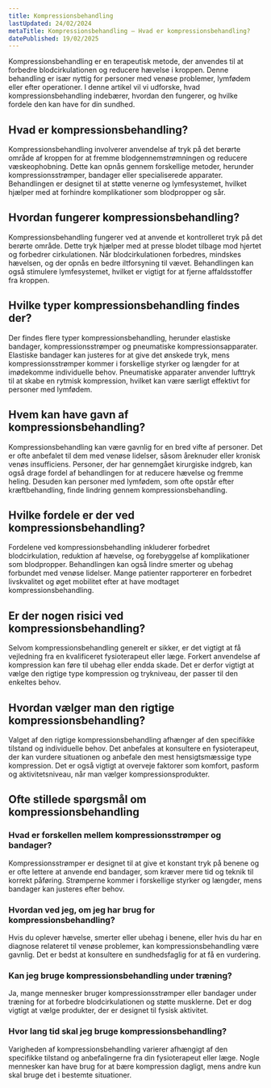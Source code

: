 ```yaml
---
title: Kompressionsbehandling
lastUpdated: 24/02/2024
metaTitle: Kompressionsbehandling – Hvad er kompressionsbehandling?
datePublished: 19/02/2025
---
```


Kompressionsbehandling er en terapeutisk metode, der anvendes til at forbedre blodcirkulationen og reducere hævelse i kroppen. Denne behandling er især nyttig for personer med venøse problemer, lymfødem eller efter operationer. I denne artikel vil vi udforske, hvad kompressionsbehandling indebærer, hvordan den fungerer, og hvilke fordele den kan have for din sundhed.

## Hvad er kompressionsbehandling?

Kompressionsbehandling involverer anvendelse af tryk på det berørte område af kroppen for at fremme blodgennemstrømningen og reducere væskeophobning. Dette kan opnås gennem forskellige metoder, herunder kompressionsstrømper, bandager eller specialiserede apparater. Behandlingen er designet til at støtte venerne og lymfesystemet, hvilket hjælper med at forhindre komplikationer som blodpropper og sår.

## Hvordan fungerer kompressionsbehandling?

Kompressionsbehandling fungerer ved at anvende et kontrolleret tryk på det berørte område. Dette tryk hjælper med at presse blodet tilbage mod hjertet og forbedrer cirkulationen. Når blodcirkulationen forbedres, mindskes hævelsen, og der opnås en bedre iltforsyning til vævet. Behandlingen kan også stimulere lymfesystemet, hvilket er vigtigt for at fjerne affaldsstoffer fra kroppen.

## Hvilke typer kompressionsbehandling findes der?

Der findes flere typer kompressionsbehandling, herunder elastiske bandager, kompressionsstrømper og pneumatiske kompressionsapparater. Elastiske bandager kan justeres for at give det ønskede tryk, mens kompressionsstrømper kommer i forskellige styrker og længder for at imødekomme individuelle behov. Pneumatiske apparater anvender lufttryk til at skabe en rytmisk kompression, hvilket kan være særligt effektivt for personer med lymfødem.

## Hvem kan have gavn af kompressionsbehandling?

Kompressionsbehandling kan være gavnlig for en bred vifte af personer. Det er ofte anbefalet til dem med venøse lidelser, såsom åreknuder eller kronisk venøs insufficiens. Personer, der har gennemgået kirurgiske indgreb, kan også drage fordel af behandlingen for at reducere hævelse og fremme heling. Desuden kan personer med lymfødem, som ofte opstår efter kræftbehandling, finde lindring gennem kompressionsbehandling.

## Hvilke fordele er der ved kompressionsbehandling?

Fordelene ved kompressionsbehandling inkluderer forbedret blodcirkulation, reduktion af hævelse, og forebyggelse af komplikationer som blodpropper. Behandlingen kan også lindre smerter og ubehag forbundet med venøse lidelser. Mange patienter rapporterer en forbedret livskvalitet og øget mobilitet efter at have modtaget kompressionsbehandling.

## Er der nogen risici ved kompressionsbehandling?

Selvom kompressionsbehandling generelt er sikker, er det vigtigt at få vejledning fra en kvalificeret fysioterapeut eller læge. Forkert anvendelse af kompression kan føre til ubehag eller endda skade. Det er derfor vigtigt at vælge den rigtige type kompression og trykniveau, der passer til den enkeltes behov.

## Hvordan vælger man den rigtige kompressionsbehandling?

Valget af den rigtige kompressionsbehandling afhænger af den specifikke tilstand og individuelle behov. Det anbefales at konsultere en fysioterapeut, der kan vurdere situationen og anbefale den mest hensigtsmæssige type kompression. Det er også vigtigt at overveje faktorer som komfort, pasform og aktivitetsniveau, når man vælger kompressionsprodukter.

## Ofte stillede spørgsmål om kompressionsbehandling

### Hvad er forskellen mellem kompressionsstrømper og bandager?

Kompressionsstrømper er designet til at give et konstant tryk på benene og er ofte lettere at anvende end bandager, som kræver mere tid og teknik til korrekt påføring. Strømperne kommer i forskellige styrker og længder, mens bandager kan justeres efter behov.

### Hvordan ved jeg, om jeg har brug for kompressionsbehandling?

Hvis du oplever hævelse, smerter eller ubehag i benene, eller hvis du har en diagnose relateret til venøse problemer, kan kompressionsbehandling være gavnlig. Det er bedst at konsultere en sundhedsfaglig for at få en vurdering.

### Kan jeg bruge kompressionsbehandling under træning?

Ja, mange mennesker bruger kompressionsstrømper eller bandager under træning for at forbedre blodcirkulationen og støtte musklerne. Det er dog vigtigt at vælge produkter, der er designet til fysisk aktivitet.

### Hvor lang tid skal jeg bruge kompressionsbehandling?

Varigheden af kompressionsbehandling varierer afhængigt af den specifikke tilstand og anbefalingerne fra din fysioterapeut eller læge. Nogle mennesker kan have brug for at bære kompression dagligt, mens andre kun skal bruge det i bestemte situationer.
